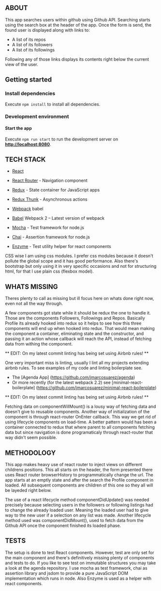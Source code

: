 ## ABOUT

This app searches users within github using Github API. Searching starts using the search box at the header of the app. Once the form is send, the found user is displayed along with links to:

  - A list of its repos
  - A list of its followers
  - A list of its followings

Following any of those links displays its contents right below the current view of the user. 

## Getting started

### Install dependencies

Execute `npm install` to install all dependencies.

### Development environment

#### Start the app

Execute `npm run start` to run the development server on **[http://localhost:8080](http://localhost:8080)**.

## TECH STACK

  - [React](https://facebook.github.io/react/)
  - [React Router](https://github.com/reactjs/react-router)  - Navigation component
  - [Redux](http://redux.js.org/) - State container for JavaScript apps
  - [Redux Thunk](https://github.com/gaearon/redux-thunk) - Asynchronous actions
  - [Webpack](https://webpack.github.io/) babel
  - [Babel](https://babeljs.io/) Webpack 2 – Latest version of webpack
  
  - [Mocha](https://mochajs.org/) - Test framework for node.js
  - [Chai](http://chaijs.com/) - Assertion framework for node.js
  - [Enzyme](http://airbnb.io/enzyme/) - Test utility helper for react components

CSS wise I am using css modules. I prefer css modules because it doesn't pollute the global scope and it has good performance. Also there's bootstrap but only using it in very specific occasions and not for structuring html, for that I use plain css (flexbox model).

## WHATS MISSING

Theres plenty to call as missing but ill focus here on whats done right now, even not all the way through.

A few components got state while it should be redux the one to handle it. Those are the components Followers, Followings and Repos. Basically Profile its already hooked into redux so it helps to see how this three components will end up when hooked into redux. That would mean making the component a container, eliminating state and the constructor, and passing it an action whose callback will reach the API, instead of fetching data from withing the component.

** EDIT: On my latest commit linting has being set using Airbnb rules! **

One very important miss is linting, usually I lint all my projects extending airbnb rules. To see examples of my code and linting boilerplate see.
  - The [Agenda App] (https://github.com/jmarcosuarez/agenda)
  - Or more recently (for the latest webpack 2.2) see [minimal-react-boilerplate] (https://github.com/jmarcosuarez/minimal-react-boilerplate)

** EDIT: On my latest commit linting has being set using Airbnb rules! **

Fetching data on componentWillMount() is a lousy way of fetching data and doesn't give to reusable components. Another way of initialization of the component is through react-router OnEnter callback. This way we get rid of using lifecycle components on load-time. A better pattern would has been a container connected to redux that where parent to all components fetching data but since navigation is done programaticaly through react-router that way didn't seem possible. 

## METHODOLOGY

This app makes heavy use of react router to inject views on different childrens positions. This all starts on the header, the form presented there uses React router browserHistory to programmatically change the url. The app starts at an emptly state and after the search the Profile component in loaded. All subsequent components are children of this one so they all will be layeded right below. 

The use of a react lifecycle method componentDidUpdate() was needed precisely because selecting users in the followers or following listings had to change the already loaded user. Meaning the loaded user had to give way to the new user if a selection on any list was made. Another lifecycle method used was componentDidMount(), used to fetch data from the Github API once the component finished its loaded phase.

## TESTS
The setup is done to test React components. However, test are only set for the main component and there's definitively missing plenty of components and tests to do. If you like to see test on immutable structures you may take a look at the agenda repository. 
I use mocha as test framework, chai as assertion library and jsdom to provide  a pure JavaScript DOM implementation which runs in node. Also Enzyme is used as a helper with react components.




